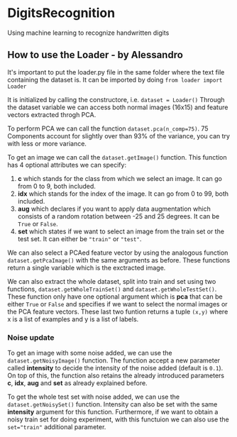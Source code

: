 # DigitsRecognition
Using machine learning to recognize handwritten digits

## How to use the Loader - by Alessandro

It's important to put the loader.py file in the same folder where the text file containing the dataset is.
It can be imported by doing `from loader import Loader`

It is initialized by calling the constructore, i.e. `dataset = Loader()`
Through the dataset variable we can access both normal images (16x15) and feature vectors extracted throgh PCA.

To perform PCA we can call the function `dataset.pca(n_comp=75)`. 75 Components account for slightly over than 93% of the variance, you can try with less or more variance.

To get an image we can call the `dataset.getImage()` function. This function has 4 optional attributes we can specify:
1. **c** which stands for the class from which we select an image. It can go from 0 to 9, both included.
1. **idx** which stands for the index of the image. It can go from 0 to 99, both included.
1. **aug** which declares if you want to apply data augmentation which consists of a random rotation between -25 and 25 degrees. It can be `True` or `False`.
1. **set** which states if we want to select an image from the train set or the test set. It can either be `"train"` or `"test"`.

We can also select a PCAed feature vector by using the analogous function `dataset.getPcaImage()` with the same arguments as before. 
These functions return a single variable which is the exctracted image.

We can also extract the whole dataset, split into train and set using two functions, `dataset.getWholeTrainSet()` and `dataset.getWholeTestSet()`. These function only have one optional argument which is **pca** that can be either `True` or `False` and specifies if we want to select the normal images or the PCA feature vectors. These last two funtion returns a tuple `(x,y)` where x is a list of examples and y is a list of labels.

### Noise update

To get an image with some noise added, we can use the `dataset.getNoisyImage()` function. The function accept a new parameter called **intensity** to decide the intensity of the noise added (default is `0.1`). On top of this, the function also retains the already introduced parameters **c**, **idx**, **aug** and **set** as already explained before.

To get the whole test set with noise added, we can use the `dataset.getNoisySet()` function. Intensity can also be set with the same **intensity** argument for this function. Furthermore, if we want to obtain a noisy train set for doing experiment, with this functuion we can also use the `set="train"` additional parameter.

